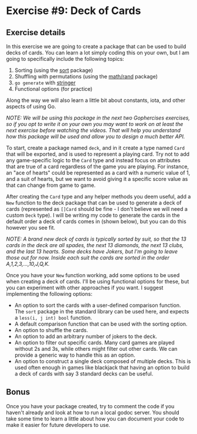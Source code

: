 # Exercise #9: Deck of Cards

## Exercise details

In this exercise we are going to create a package that can be used to build decks of cards. You can learn a lot simply coding this on your own, but I am going to specifically include the following topics:

1. Sorting (using the [sort](https://golang.org/pkg/sort/) package)
2. Shuffling with permutations (using the [math/rand](https://golang.org/pkg/math/rand/) package)
3. `go generate` with [stringer](https://godoc.org/golang.org/x/tools/cmd/stringer)
4. Functional options (for practice)

Along the way we will also learn a little bit about constants, iota, and other aspects of using Go.

*NOTE: We will be using this package in the next two Gophercises exercises, so if you opt to write it on your own you may want to work on at least the next exercise before watching the videos. That will help you understand how this package will be used and allow you to design a much better API.*

To start, create a package named `deck`, and in it create a type named `Card` that will be exported, and is used to represent a playing card. Try not to add any game-specific logic to the `Card` type and instead focus on attributes that are true of a card regardless of the game you are playing. For instance, an "ace of hearts" could be represented as a card with a numeric value of 1, and a suit of hearts, but we want to avoid giving it a specific score value as that can change from game to game.

After creating the `Card` type and any helper methods you deem useful, add a `New` function to the deck package that can be used to generate a deck of cards (represented as `[]Card` should be fine - I don't believe we will need a custom `Deck` type). I will be writing my code to generate the cards in the default order a deck of cards comes in (shown below), but you can do this however you see fit.

*NOTE: A brand new deck of cards is typically sorted by suit, so that the 13 cards in the deck are all spades, the next 13 diamonds, the next 13 clubs, and the last 13 hearts. Some decks have Jokers, but I'm going to leave those out for now. Inside each suit the cards are sorted in the order A,1,2,3,...,10,J,Q,K.*

Once you have your `New` function working, add some options to be used when creating a deck of cards. I'll be using functional options for these, but you can experiment with other approaches if you want. I suggest implementing the following options:

- An option to sort the cards with a user-defined comparison function. The `sort` package in the standard library can be used here, and expects a `less(i, j int) bool` function.
- A default comparison function that can be used with the sorting option.
- An option to shuffle the cards.
- An option to add an arbitrary number of jokers to the deck.
- An option to filter out specific cards. Many card games are played without 2s and 3s, while others might filter out other cards. We can provide a generic way to handle this as an option.
- An option to construct a single deck composed of multiple decks. This is used often enough in games like blackjack that having an option to build a deck of cards with say 3 standard decks can be useful.


## Bonus

Once you have your package created, try to comment the code if you haven't already and look at how to run a local godoc server. You should take some time to learn a little about how you can document your code to make it easier for future developers to use.